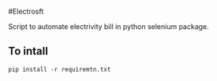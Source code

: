 #Electrosft

Script to automate electrivity bill in python selenium package.

## To intall
`pip install -r requiremtn.txt`
